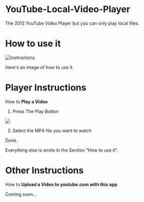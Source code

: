 # YouTube-Local-Video-Player
The 2013 YouTube Video Player but you can only play local files.
# How to use it
![Instructions](https://user-images.githubusercontent.com/96628563/206901772-64ec526c-52cc-4e49-80e0-7eeeda372772.png)

Here's an image of how to use it.
# Player Instructions
How to **Play a Video**

1) Press The Play Button

![](https://user-images.githubusercontent.com/96628563/206902888-b9f12455-7f35-40b7-be9b-c9a80767d438.png)

2) Select the MP4 file you want to watch

Done.

Everything else is wrote in the Section "How to use it".
# Other Instructions
How to **Upload a Video to youtube.com with this app**

Coming soon...
